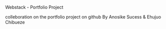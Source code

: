 Webstack - Portfolio Project

colleboration on the portfolio project on github
By Anosike Sucess & Ehujuo Chibueze
